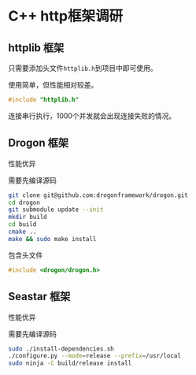 # C++ http框架调研

## httplib 框架

只需要添加头文件`httplib.h`到项目中即可使用。

使用简单，但性能相对较差。

```c++
#include "httplib.h"
```

连接串行执行，1000个并发就会出现连接失败的情况。

## Drogon 框架

性能优异

需要先编译源码

```sh
git clone git@github.com:drogonframework/drogon.git
cd drogon
git submodule update --init
mkdir build
cd build
cmake ..
make && sudo make install
```

包含头文件

```c++
#include <drogon/drogon.h>
```

## Seastar 框架

性能优异

需要先编译源码

```sh
sudo ./install-dependencies.sh
./configure.py --mode=release --prefix=/usr/local
sudo ninja -C build/release install
```
